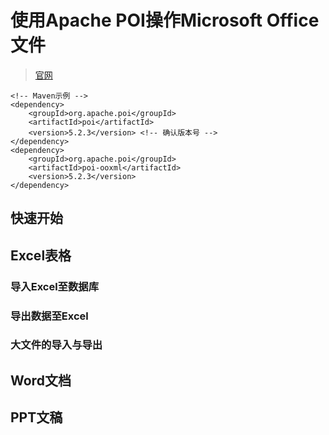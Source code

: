 # 使用Apache POI操作Microsoft Office文件

> [官网](https://poi.apache.org/)



```
<!-- Maven示例 -->
<dependency>
    <groupId>org.apache.poi</groupId>
    <artifactId>poi</artifactId>
    <version>5.2.3</version> <!-- 确认版本号 -->
</dependency>
<dependency>
    <groupId>org.apache.poi</groupId>
    <artifactId>poi-ooxml</artifactId>
    <version>5.2.3</version>
</dependency>
```



## 快速开始



## Excel表格

### 导入Excel至数据库

### 导出数据至Excel

### 大文件的导入与导出

## Word文档



## PPT文稿

